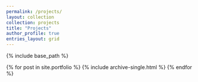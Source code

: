 ```yaml
---
permalink: /projects/
layout: collection
collection: projects
title: "Projects"
author_profile: true
entries_layout: grid
---
```


<!--
title: Portfolio
layout: collection
permalink: /portfolio/
collection: portfolio
entries_layout: grid
classes: wide
![](/assets/images/webPageConstruction.jpg)
-->


{% include base_path %}


{% for post in site.portfolio %}
  {% include archive-single.html %}
{% endfor %}
